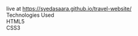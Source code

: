  live at https://syedasaara.github.io/travel-website/
 <br>
 Technologies Used
 <br>
HTML5
<br>
CSS3
